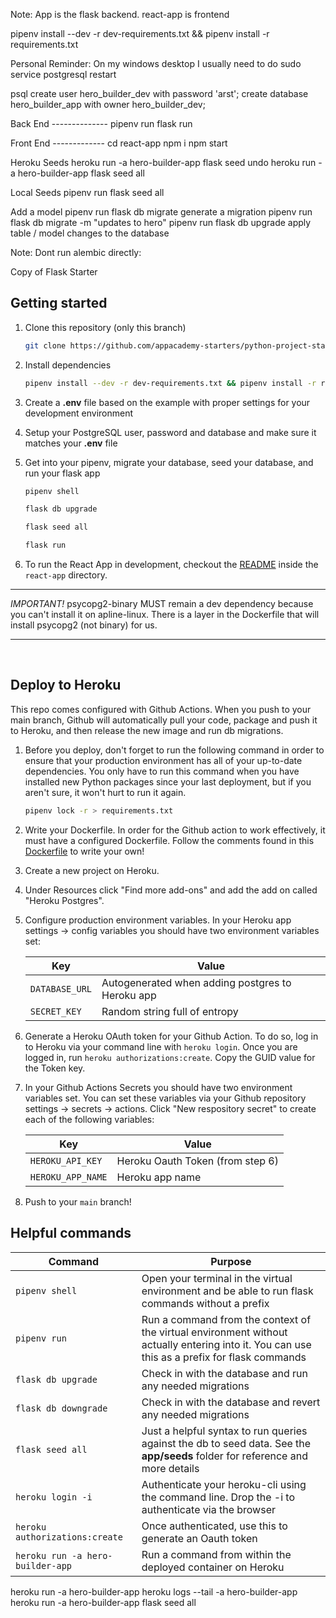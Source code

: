 Note: App is the flask backend. react-app is frontend

pipenv install --dev -r dev-requirements.txt && pipenv install -r requirements.txt

Personal Reminder:
On my windows desktop I usually need to do sudo service postgresql restart

psql
create user hero_builder_dev with password 'arst';
create database hero_builder_app with owner hero_builder_dev;

Back End --------------
pipenv run flask run

Front End -------------
cd react-app
npm i
npm start


Heroku Seeds
heroku run -a hero-builder-app flask seed undo
heroku run -a hero-builder-app flask seed all

Local Seeds
pipenv run flask seed all


Add a model
pipenv run flask db migrate     generate a migration
pipenv run flask db migrate -m  "updates to hero"
pipenv run flask db upgrade     apply table / model changes to the database


Note: Dont run alembic directly:
<!-- pipenv run alembic revision -m "the message about the revision" -->


Copy of Flask Starter
## Getting started
1. Clone this repository (only this branch)

   ```bash
   git clone https://github.com/appacademy-starters/python-project-starter.git
   ```

2. Install dependencies

      ```bash
      pipenv install --dev -r dev-requirements.txt && pipenv install -r requirements.txt
      ```

3. Create a **.env** file based on the example with proper settings for your
   development environment
4. Setup your PostgreSQL user, password and database and make sure it matches your **.env** file

5. Get into your pipenv, migrate your database, seed your database, and run your flask app

   ```bash
   pipenv shell
   ```

   ```bash
   flask db upgrade
   ```

   ```bash
   flask seed all
   ```

   ```bash
   flask run
   ```

6. To run the React App in development, checkout the [README](./react-app/README.md) inside the `react-app` directory.

***

*IMPORTANT!*
   psycopg2-binary MUST remain a dev dependency because you can't install it on apline-linux.
   There is a layer in the Dockerfile that will install psycopg2 (not binary) for us.
***

<br>

## Deploy to Heroku
This repo comes configured with Github Actions. When you push to your main branch, Github will automatically pull your code, package and push it to Heroku, and then release the new image and run db migrations. 

1. Before you deploy, don't forget to run the following command in order to
ensure that your production environment has all of your up-to-date
dependencies. You only have to run this command when you have installed new
Python packages since your last deployment, but if you aren't sure, it won't
hurt to run it again.
   ```bash
   pipenv lock -r > requirements.txt
   ```

2. Write your Dockerfile. In order for the Github action to work effectively, it must have a configured Dockerfile. Follow the comments found in this [Dockerfile](./Dockerfile) to write your own!

3. Create a new project on Heroku.

4. Under Resources click "Find more add-ons" and add the add on called "Heroku Postgres".

5. Configure production environment variables. In your Heroku app settings -> config variables you should have two environment variables set:

   |    Key          |    Value    |
   | -------------   | ----------- |
   | `DATABASE_URL`  | Autogenerated when adding postgres to Heroku app |
   | `SECRET_KEY`    | Random string full of entropy |

6. Generate a Heroku OAuth token for your Github Action. To do so, log in to Heroku via your command line with `heroku login`. Once you are logged in, run `heroku authorizations:create`. Copy the GUID value for the Token key.

7. In your Github Actions Secrets you should have two environment variables set. You can set these variables via your Github repository settings -> secrets -> actions. Click "New respository secret" to create
each of the following variables:

   |    Key            |    Value    |
   | -------------     | ----------- |
   | `HEROKU_API_KEY`  | Heroku Oauth Token (from step 6)|
   | `HEROKU_APP_NAME` | Heroku app name    |

8. Push to your `main` branch!

## Helpful commands
|    Command            |    Purpose    |
| -------------         | ------------- |
| `pipenv shell`        | Open your terminal in the virtual environment and be able to run flask commands without a prefix |
| `pipenv run`          | Run a command from the context of the virtual environment without actually entering into it. You can use this as a prefix for flask commands  |
| `flask db upgrade`    | Check in with the database and run any needed migrations  |
| `flask db downgrade`  | Check in with the database and revert any needed migrations  |
| `flask seed all`      | Just a helpful syntax to run queries against the db to seed data. See the **app/seeds** folder for reference and more details |
| `heroku login -i`      | Authenticate your heroku-cli using the command line. Drop the -i to authenticate via the browser |
| `heroku authorizations:create` | Once authenticated, use this to generate an Oauth token |
| `heroku run -a hero-builder-app` | Run a command from within the deployed container on Heroku |

heroku run -a hero-builder-app
heroku logs --tail -a hero-builder-app
heroku run -a hero-builder-app flask seed all

